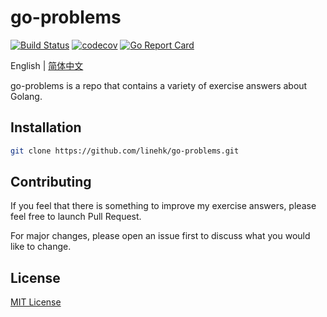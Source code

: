 # go-problems

[![Build Status](https://travis-ci.org/linehk/go-problems.svg?branch=master)](https://travis-ci.org/linehk/go-problems)
[![codecov](https://codecov.io/gh/linehk/go-problems/branch/master/graph/badge.svg)](https://codecov.io/gh/linehk/go-problems)
[![Go Report Card](https://goreportcard.com/badge/github.com/linehk/go-problems)](https://goreportcard.com/report/github.com/linehk/go-problems)

English | [简体中文](./README-zh.md "简体中文")

go-problems is a repo that contains a variety of exercise answers about Golang.

## Installation

```bash
git clone https://github.com/linehk/go-problems.git
```

## Contributing

If you feel that there is something to improve my exercise answers, please feel free to launch Pull Request.

For major changes, please open an issue first to discuss what you would like to change.

## License

[MIT License](./LICENSE "MIT License")